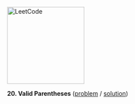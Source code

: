 [<img src="https://assets.leetcode.com/static_assets/public/webpack_bundles/images/logo-dark.e99485d9b.svg" alt="LeetCode" width="180"/>](https://leetcode.com/)

**20. Valid Parentheses**
([problem](https://leetcode.com/problems/valid-parentheses/) / [solution](/leetcode/first-100/20.js))